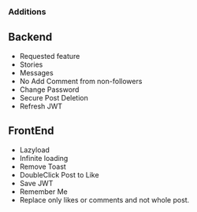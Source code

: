 ### Additions

## Backend

- Requested feature
- Stories
- Messages
- No Add Comment from non-followers
- Change Password
- Secure Post Deletion
- Refresh JWT

## FrontEnd

- Lazyload
- Infinite loading
- Remove Toast
- DoubleClick Post to Like
- Save JWT
- Remember Me
- Replace only likes or comments and not whole post.
